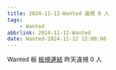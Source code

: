 ```yaml
---
title: 2024-11-12-Wanted 違規 0 人
tags:
    - Wanted
abbrlink: 2024-11-12-Wanted
date: Wanted-2024-11-12 12:00:00
---
```

Wanted 板 [板規連結](https://www.ptt.cc/bbs/Wanted/M.1608829773.A.D3B.html)
昨天違規 0 人
